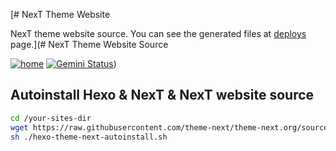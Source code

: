[# NexT Theme Website

NexT theme website source. You can see the generated files at [deploys](https://app.netlify.com/sites/theme-next/deploys) page.](# NexT Theme Website Source

[![home](https://img.shields.io/badge/Home-Gemini-blue.svg)](https://theme-next.org)
[![Gemini Status](https://api.netlify.com/api/v1/badges/1d59e9ba-019f-4d9e-ac93-c73df98957c1/deploy-status)](https://app.netlify.com/sites/theme-next/deploys))

## Autoinstall Hexo & NexT & NexT website source

```bash
cd /your-sites-dir
wget https://raw.githubusercontent.com/theme-next/theme-next.org/source/hexo-theme-next-autoinstall.sh
sh ./hexo-theme-next-autoinstall.sh
```